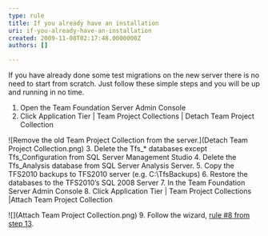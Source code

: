 ```yaml
---
type: rule
title: If you already have an installation
uri: if-you-already-have-an-installation
created: 2009-11-08T02:17:48.0000000Z
authors: []

---
```


If you have already done some test migrations on the new server there is no need to start from scratch. Just follow these simple steps and you will be up and running in no time.

1. Open the Team Foundation Server Admin Console
2. Click Application Tier | Team Project Collections | Detach Team Project Collection

![Remove the old Team Project Collection from the server.](Detach Team Project Collection.png)
3. Delete the Tfs\_\* databases except Tfs\_Configuration from SQL Server Management Studio
4. Delete the Tfs\_Analysis database from SQL Server Analysis Server.
5. Copy the TFS2010 backups to TFS2010 server (e.g. C:\TfsBackups)
6. Restore the databases to the TFS2010’s SQL 2008 Server
7. In the Team Foundation Server Admin Console
8. Click Application Tier | Team Project Collections |Attach Team Project Collection

![](Attach Team Project Collection.png)
9. Follow the wizard, [rule #8 from step 13](/Pages/UpgradeTFS2008Databases.aspx).
